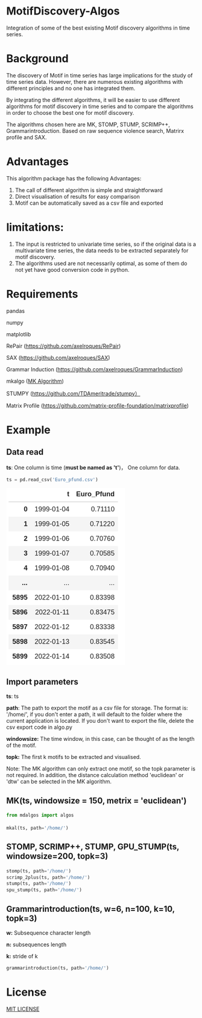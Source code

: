 # MotifDiscovery-Algos
Integration of some of the best existing Motif discovery algorithms in time series.

# Background
The discovery of Motif in time series has large implications for the study of time series data. However, there are numerous existing algorithms with different principles and no one has integrated them.

By integrating the different algorithms, it will be easier to use different algorithms for motif discovery in time series and to compare the algorithms in order to choose the best one for motif discovery.

The algorithms chosen here are MK, STOMP, STUMP, SCRIMP++, Grammarintroduction. Based on raw sequence violence search, Matrirx profile and SAX.

# Advantages

This algorithm package has the following Advantages:

1. The call of different algorithm is simple and straightforward
2. Direct visualisation of results for easy comparison
3. Motif can be automatically saved as a csv file and exported

# limitations:
1. The input is restricted to univariate time series, so if the original data is a multivariate time series, the data needs to be extracted separately for motif discovery.
2. The algorithms used are not necessarily optimal, as some of them do not yet have good conversion code in python.

# Requirements
pandas

numpy

matplotlib

RePair (https://github.com/axelroques/RePair)

SAX (https://github.com/axelroques/SAX)

Grammar Induction (https://github.com/axelroques/GrammarInduction)

mkalgo ([MK Algorithm](https://github.com/saifuddin778/mkalgo#mkalgo-mk-algorithm)) 

STUMPY (https://github.com/TDAmeritrade/stumpy）

Matrix Profile (https://github.com/matrix-profile-foundation/matrixprofile)

# Example
## Data read
__ts__: One column is time (__must be named as 't'__)， One column for data. 
```python
ts = pd.read_csv('Euro_pfund.csv')
```

![Image text](https://github.com/7SiebenPunch/img-folder/blob/main/Testdata.png)
## Import parameters
__ts__: ts

__path__: The path to export the motif as a csv file for storage. 
          The format is: '/home/', if you don't enter a path, it will default to the folder where the current application is located.
          If you don't want to export the file, delete the csv export code in algo.py

__windowsize:__ The time window, in this case, can be thought of as the length of the motif.

__topk:__ The first k motifs to be extracted and visualised.

Note: The MK algorithm can only extract one motif, so the topk parameter is not required. In addition, the distance calculation method 'euclidean' or 'dtw' can be selected in the MK algorithm.
      
## MK(ts, windowsize = 150, metrix = 'euclidean')

```python
from mdalgos import algos

mkal(ts, path='/home/')
```
## STOMP, SCRIMP++, STUMP, GPU_STUMP(ts, windowsize=200, topk=3)

```python
stomp(ts, path='/home/')
scrimp_2plus(ts, path='/home/')
stump(ts, path='/home/')
spu_stump(ts, path='/home/')
```

## Grammarintroduction(ts, w=6, n=100, k=10, topk=3) 
__w:__ Subsequence character length

__n:__ subsequences length

__k:__ stride of k

```python
grammarintroduction(ts, path='/home/')
```

# License
[MIT LICENSE](https://github.com/7SiebenPunch/MotifDiscovery-Algos/blob/main/LICENSE)
